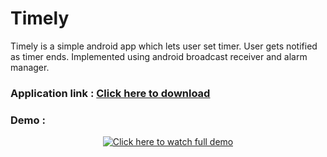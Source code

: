 # Timely 


Timely is a simple android app which lets user set timer. User gets notified as timer ends.
Implemented using android broadcast receiver and alarm manager.


### Application link : <a href="https://drive.google.com/file/d/1wQzT3nORH38MDumLzfBX7loGAFg3NoOt/view?usp=sharing">**Click here to download**</a>


### Demo : 

<div align="center">
  <a href="https://youtu.be/R4HD9vZfuQE"><img src="https://user-images.githubusercontent.com/79650580/149620547-5c52fe0d-fa6b-4a2c-93e4-c2cc6c89f174.png" alt="Click here to watch full demo"></a>
</div>

